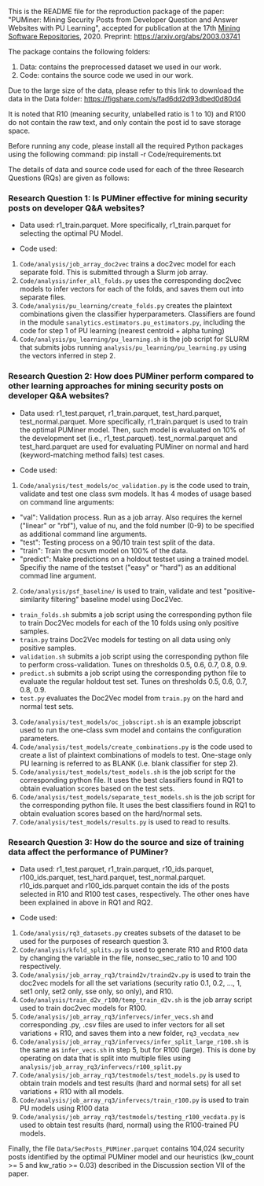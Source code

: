 This is the README file for the reproduction package of the paper: "PUMiner: Mining Security Posts from Developer Question and Answer Websites with PU Learning", accepted for publication at the 17th [Mining Software Repositories](https://2020.msrconf.org/details/msr-2020-papers/4/PUMiner-Mining-Security-Posts-from-Developer-Question-and-Answer-Websites-with-PU-Le), 2020. Preprint: https://arxiv.org/abs/2003.03741

The package contains the following folders:
1. Data: contains the preprocessed dataset we used in our work.
2. Code: contains the source code we used in our work.

Due to the large size of the data, please refer to this link to download the data in the Data folder: https://figshare.com/s/fad6dd2d93dbed0d80d4

It is noted that R10 (meaning security, unlabelled ratio is 1 to 10) and R100 do not contain the raw text, and only contain the post id to save storage space.

Before running any code, please install all the required Python packages using the following command: pip install -r Code/requirements.txt

The details of data and source code used for each of the three Research Questions (RQs) are given as follows:

### Research Question 1: Is PUMiner effective for mining security posts on developer Q&A websites?

+ Data used: r1_train.parquet. More specifically, r1_train.parquet for selecting the optimal PU Model.

+ Code used:

1. `Code/analysis/job_array_doc2vec` trains a doc2vec model for each separate fold. This is submitted through a Slurm job array.
2. `Code/analysis/infer_all_folds.py` uses the corresponding doc2vec models to infer vectors for each of the folds, and saves them out into separate files.
3. `Code/analysis/pu_learning/create_folds.py` creates the plaintext combinations given the classifier hyperparameters. Classifiers are found in the module `sanalytics.estimators.pu_estimators.py`, including the code for step 1 of PU learning (nearest centroid + alpha tuning)
4. `Code/analysis/pu_learning/pu_learning.sh` is the job script for SLURM that submits jobs running `analysis/pu_learning/pu_learning.py` using the vectors inferred in step 2.

### Research Question 2: How does PUMiner perform compared to other learning approaches for mining security posts on developer Q&A websites?

+ Data used: r1_test.parquet, r1_train.parquet, test_hard.parquet, test_normal.parquet. More specifically, r1_train.parquet is used to train the optimal PUMiner model. Then, such model is evaluated on 10% of the development set (i.e., r1_test.parquet). test_normal.parquet and test_hard.parquet are used for evaluating PUMiner on normal and hard (keyword-matching method fails) test cases.

+ Code used:

1. `Code/analysis/test_models/oc_validation.py` is the code used to train, validate and test one class svm models. It has 4 modes of usage based on command line arguments: 
 - "val": Validation process. Run as a job array. Also requires the kernel ("linear" or "rbf"), value of nu, and the fold number (0-9) to be specified as additional command line arguments. 
 - "test": Testing process on a 90/10 train test split of the data. 
 - "train": Train the ocsvm model on 100% of the data. 
 - "predict": Make predictions on a holdout testset using a trained model. Specifiy the name of the testset ("easy" or "hard") as an additional commad line argument. 
2. `Code/analysis/psf_baseline/` is used to train, validate and test "positive-similarity filtering" baseline model using Doc2Vec.
 - `train_folds.sh` submits a job script using the corresponding python file to train Doc2Vec models for each of the 10 folds using only positive samples.
 - `train.py` trains Doc2Vec models for testing on all data using only positive samples.
 - `validation.sh` submits a job script using the corresponding python file to perform cross-validation. Tunes on thresholds 0.5, 0.6, 0.7, 0.8, 0.9.
 - `predict.sh` submits a job script using the corresponding python file to evaluate the regular holdout test set. Tunes on thresholds 0.5, 0.6, 0.7, 0.8, 0.9.
 - `test.py` evaluates the Doc2Vec model from `train.py` on the hard and normal test sets.
3. `Code/analysis/test_models/oc_jobscript.sh` is an example jobscript used to run the one-class svm model and contains the configuration parameters. 
4. `Code/analysis/test_models/create_combinations.py` is the code used to create a list of plaintext combinations of models to test. One-stage only PU learning is referred to as BLANK (i.e. blank classifier for step 2).
5. `Code/analysis/test_models/test_models.sh` is the job script for the corresponding python file. It uses the best classifiers found in RQ1 to obtain evaluation scores based on the test sets.
6. `Code/analysis/test_models/separate_test_models.sh` is the job script for the corresponding python file. It uses the best classifiers found in RQ1 to obtain evaluation scores based on the hard/normal sets.
7. `Code/analysis/test_models/results.py` is used to read to results.

### Research Question 3: How do the source and size of training data affect the performance of PUMiner?

+ Data used: r1_test.parquet, r1_train.parquet, r10_ids.parquet, r100_ids.parquet, test_hard.parquet, test_normal.parquet. r10_ids.parquet and r100_ids.parquet contain the ids of the posts selected in R10 and R100 test cases, respectively. The other ones have been explained in above in RQ1 and RQ2.

+ Code used:

1. `Code/analysis/rq3_datasets.py` creates subsets of the dataset to be used for the purposes of research question 3.
2. `Code/analysis/kfold_splits.py` is used to generate R10 and R100 data by changing the variable in the file, nonsec_sec_ratio to 10 and 100 respectively.
3. `Code/analysis/job_array_rq3/traind2v/traind2v.py` is used to train the doc2vec models for all the set variations (security ratio 0.1, 0.2, ..., 1, set1 only, set2 only, sse only, so only), and R10.
4. `Code/analysis/train_d2v_r100/temp_train_d2v.sh` is the job array script used to train doc2vec models for R100.
5. `Code/analysis/job_array_rq3/infervecs/infer_vecs.sh` and corresponding .py, .csv files are used to infer vectors for all set variations + R10, and saves them into a new folder, `rq3_vecdata_new`
6. `Code/analysis/job_array_rq3/infervecs/infer_split_large_r100.sh` is the same as `infer_vecs.sh` in step 5, but for R100 (large). This is done by operating on data that is split into multiple files using `analysis/job_array_rq3/infervecs/r100_split.py`
7. `Code/analysis/job_array_rq3/testmodels/test_models.py` is used to obtain train models and test results (hard and normal sets) for all set variations + R10 with all models.
8. `Code/analysis/job_array_rq3/infervecs/train_r100.py` is used to train PU models using R100 data
9. `Code/analysis/job_array_rq3/testmodels/testing_r100_vecdata.py` is used to obtain test results (hard, normal) using the R100-trained PU models.

Finally, the file `Data/SecPosts_PUMiner.parquet` contains 104,024 security posts identified by the optimal PUMiner model and our heuristics (kw_count >= 5 and kw_ratio >= 0.03) described in the Discussion section VII of the paper.

